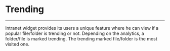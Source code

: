 # Trending


---
Intranet widget provides its users a unique feature where he can view if a popular file/folder is trending or not. Depending on the analytics, a folder/file is marked trending. The trending marked file/folder is the most visited one.




